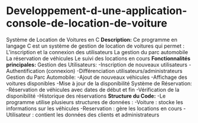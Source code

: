 # Developpement-d-une-application-console-de-location-de-voiture
Système de Location de Voitures en C
**Description:**
Ce programme en langage C est un système de gestion de location de voitures qui permet :
L'inscription et la connexion des utilisateurs
La gestion du parc automobile
La réservation de véhicules
Le suivi des locations en cours
**Fonctionnalités principales:**
Gestion des Utilisateurs:
-Inscription de nouveaux utilisateurs
-Authentification (connexion)
-Différenciation utilisateurs/administrateurs
Gestion du Parc Automobile:
-Ajout de nouveaux véhicules
-Affichage des voitures disponibles
-Mise à jour de la disponibilité
Système de Réservation:
-Réservation de véhicules avec dates de début et fin
-Vérification de la disponibilité
-Historique des réservations
**Structure du Code:**
-Le programme utilise plusieurs structures de données :
-Voiture : stocke les informations sur les véhicules
-Reservation : gère les locations en cours
-Utilisateur : contient les données des clients et administrateurs

